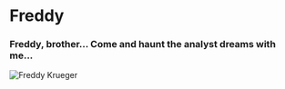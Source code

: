 # Freddy
### Freddy, brother... Come and haunt the analyst dreams with me...

![Freddy Krueger](https://user-images.githubusercontent.com/90336486/132540070-299dd957-d699-4cd1-9fba-3de7711bf9dd.jpg)

